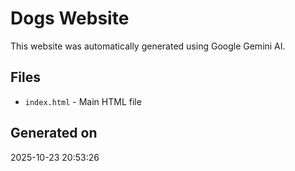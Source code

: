 # Dogs Website

This website was automatically generated using Google Gemini AI.

## Files
- `index.html` - Main HTML file

## Generated on
2025-10-23 20:53:26

